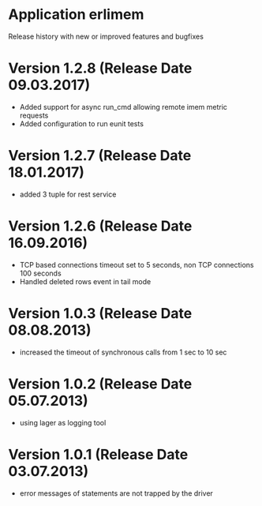 Application erlimem
===================

Release history with new or improved features and bugfixes

Version 1.2.8 (Release Date 09.03.2017)
=======================================
* Added support for async run_cmd allowing remote imem metric requests
* Added configuration to run eunit tests

Version 1.2.7 (Release Date 18.01.2017)
=======================================
* added 3 tuple for rest service

Version 1.2.6 (Release Date 16.09.2016)
=======================================
* TCP based connections timeout set to 5 seconds, non TCP connections 100 seconds
* Handled deleted rows event in tail mode

Version 1.0.3 (Release Date 08.08.2013)
=======================================
* increased the timeout of synchronous calls from 1 sec to 10 sec

Version 1.0.2 (Release Date 05.07.2013)
=======================================
* using lager as logging tool

Version 1.0.1 (Release Date 03.07.2013)
=======================================
* error messages of statements are not trapped by the driver
